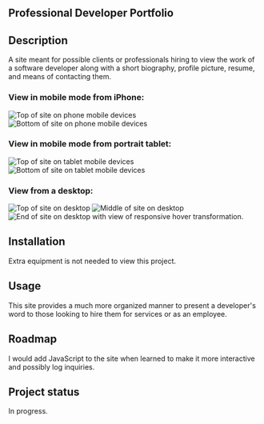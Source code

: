 
## Professional Developer Portfolio

## Description
A site meant for possible clients or professionals hiring to view the work of a software developer along with a short biography, profile picture, resume, and means of contacting them.

### View in mobile mode from iPhone:
![Top of site on phone mobile devices](./assets/images/iphone1.png)
![Bottom of site on phone mobile devices](./assets/images/iphone2.png)

### View in mobile mode from portrait tablet:
![Top of site on tablet mobile devices](./assets/images/ipad1.png)
![Bottom of site on tablet mobile devices](./assets/images/ipad2.png)

### View from a desktop:
![Top of site on desktop](./assets/images/desktop1.png)
![Middle of site on desktop](./assets/images/desktop2.png)
![End of site on desktop with view of responsive hover transformation.](./assets/images/desktop3.png)

## Installation
Extra equipment is not needed to view this project.

## Usage
This site provides a much more organized manner to present a developer's word to those looking to hire them for services or as an employee.

## Roadmap
I would add JavaScript to the site when learned to make it more interactive and possibly log inquiries.

## Project status
In progress.
